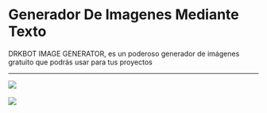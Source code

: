 # Generador De Imagenes Mediante Texto

DRKBOT IMAGE GENERATOR, es un poderoso generador de imágenes gratuito que podrás usar para tus proyectos

<hr/>

![](./preview1.png)
<br/><br/>
![](./preview2.png)
<br/><br/>
